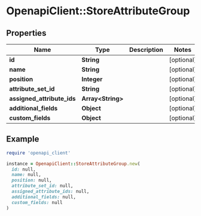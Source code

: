 # OpenapiClient::StoreAttributeGroup

## Properties

| Name | Type | Description | Notes |
| ---- | ---- | ----------- | ----- |
| **id** | **String** |  | [optional] |
| **name** | **String** |  | [optional] |
| **position** | **Integer** |  | [optional] |
| **attribute_set_id** | **String** |  | [optional] |
| **assigned_attribute_ids** | **Array&lt;String&gt;** |  | [optional] |
| **additional_fields** | **Object** |  | [optional] |
| **custom_fields** | **Object** |  | [optional] |

## Example

```ruby
require 'openapi_client'

instance = OpenapiClient::StoreAttributeGroup.new(
  id: null,
  name: null,
  position: null,
  attribute_set_id: null,
  assigned_attribute_ids: null,
  additional_fields: null,
  custom_fields: null
)
```

